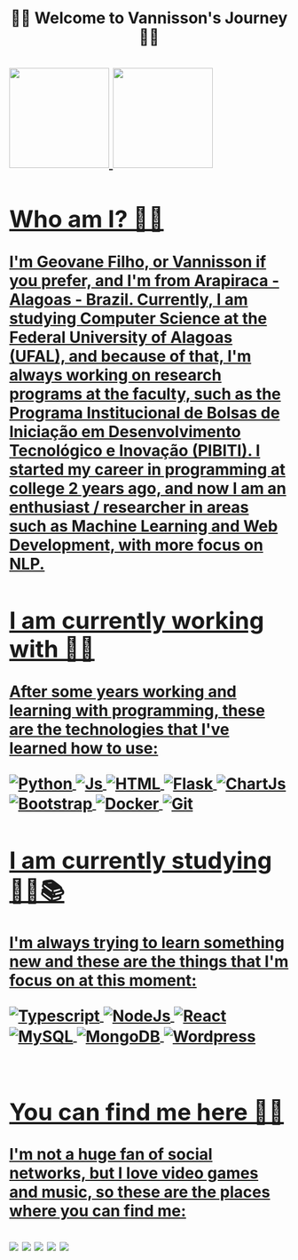 <h1 align='center'>🐱‍👓 Welcome to Vannisson's Journey 🐱‍👓 <h1>
 <div >
  <a href="https://github.com/vannisson">
  <img height="180em" src="https://github-readme-stats.vercel.app/api?username=vannisson&show_icons=true&theme=dark&include_all_commits=true&count_private=true"/>
  <img height="180em" src="https://github-readme-stats.vercel.app/api/top-langs/?username=vannisson&layout=compact&langs_count=7&theme=dark"/>
</div>
   
   ## Who am I? 🐱‍🐉
   I'm Geovane Filho, or Vannisson if you prefer, and I'm from Arapiraca - Alagoas - Brazil. Currently, I am studying Computer Science at the Federal University of Alagoas (UFAL), and because of that, I'm always working on research programs at the faculty, such as the Programa Institucional de Bolsas de Iniciação em Desenvolvimento Tecnológico e Inovação (PIBITI). I started my career in programming at college 2 years ago, and now I am an enthusiast / researcher in areas such as Machine Learning and Web Development, with more focus on NLP.
   
   ## I am currently working with 🐱‍💻
   After some years working and learning with programming, these are the technologies that I've learned how to use:
<div style="display: inline_block">
  <img align="center" alt="Python" src="https://img.shields.io/badge/Python-3776AB?style=for-the-badge&logo=python&logoColor=white">
  <img align="center" alt="Js" src="https://img.shields.io/badge/JavaScript-323330?style=for-the-badge&logo=javascript&logoColor=F7DF1E">
  <img align="center" alt="HTML" src="https://img.shields.io/badge/HTML5-E34F26?style=for-the-badge&logo=html5&logoColor=white">
  <!--- <img align="center" alt="CSS" src="https://img.shields.io/badge/CSS3-1572B6?style=for-the-badge&logo=css3&logoColor=white">--->
  <img align="center" alt="Flask" src="https://img.shields.io/badge/Flask-000000?style=for-the-badge&logo=flask&logoColor=white">
  <img align="center" alt="ChartJs" src="https://img.shields.io/badge/Chart.js-FF6384?style=for-the-badge&logo=chartdotjs&logoColor=white">
  <img align="center" alt="Bootstrap" src="https://img.shields.io/badge/Bootstrap-563D7C?style=for-the-badge&logo=bootstrap&logoColor=white">
  <img align="center" alt="Docker" src="https://img.shields.io/badge/Docker-2CA5E0?style=for-the-badge&logo=docker&logoColor=white">
  <img align="center" alt="Git" src="https://img.shields.io/badge/Git-F05032?style=for-the-badge&logo=git&logoColor=white">
  
</div>
   
  ##  I am currently studying 🐱‍🏍📚
  I'm always trying to learn something new and these are the things that I'm focus on at this moment:
<div style="display:inline_block">
  <img align="center" alt="Typescript" src="https://img.shields.io/badge/TypeScript-007ACC?style=for-the-badge&logo=typescript&logoColor=white">
  <img align="center" alt="NodeJs" src="https://img.shields.io/badge/Node.js-339933?style=for-the-badge&logo=nodedotjs&logoColor=white">
  <img align="center" alt="React" src="https://img.shields.io/badge/React-20232A?style=for-the-badge&logo=react&logoColor=61DAFB">
  <img align="center" alt="MySQL" src="https://img.shields.io/badge/MySQL-00000F?style=for-the-badge&logo=mysql&logoColor=white">
  <img align="center" alt="MongoDB" src="https://img.shields.io/badge/MongoDB-4EA94B?style=for-the-badge&logo=mongodb&logoColor=white">
  <img align="center" alt="Wordpress" src="https://img.shields.io/badge/Wordpress-21759B?style=for-the-badge&logo=wordpress&logoColor=white">

</div>
   <br>
   
 ## You can find me here 🐱‍🚀
 I'm not a huge fan of social networks, but I love video games and music, so these are the places where you can find me:
   
<div> 
  <a href="https://www.linkedin.com/in/geovane-leite-de-carvalho-filho-722494219/" target="_blank"><img src="https://img.shields.io/badge/-LinkedIn-%230077B5?style=for-the-badge&logo=linkedin&logoColor=white" target="_blank"></a> 
  <a href="https://instagram.com/vannissson" target="_blank"><img src="https://img.shields.io/badge/-Instagram-%23E4405F?style=for-the-badge&logo=instagram&logoColor=white" target="_blank"></a>
  <a href = "mailto:geovane.filho@arapiraca.ufal.br"><img src="https://img.shields.io/badge/-Gmail-%23333?style=for-the-badge&logo=gmail&logoColor=white" target="_blank"></a>
  <a href="https://steamcommunity.com/id/vannisson" target="_blank"><img src="https://img.shields.io/badge/Steam-000000?style=for-the-badge&logo=steam&logoColor=white" target="_blank"></a> 
  <a href="https://open.spotify.com/user/drks2877" target="_blank"><img src="https://img.shields.io/badge/Spotify-1ED760?&style=for-the-badge&logo=spotify&logoColor=white" target="_blank"></a> 
  


 
</div>
